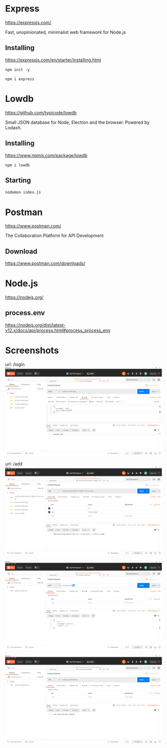 # Express

https://expressjs.com/

Fast, unopinionated, minimalist web framework for Node.js

## Installing

https://expressjs.com/en/starter/installing.html

```
npm init -y
```

```
npm i express
```

# Lowdb

https://github.com/typicode/lowdb

Small JSON database for Node, Electron and the browser. Powered by Lodash.

## Installing

https://www.npmjs.com/package/lowdb

```
npm i lowdb
```

## Starting

```
nodemon index.js
```

# Postman

https://www.postman.com/

The Collaboration Platform for API Development

## Download

https://www.postman.com/downloads/

# Node.js

https://nodejs.org/

## process.env

https://nodejs.org/dist/latest-v12.x/docs/api/process.html#process_process_env

# Screenshots

url: /login
![screenshot1](./screenshot1.png)

url: /add
![screenshot2](./screenshot2.png)

![screenshot3](./screenshot3.png)

![screenshot4](./screenshot4.png)